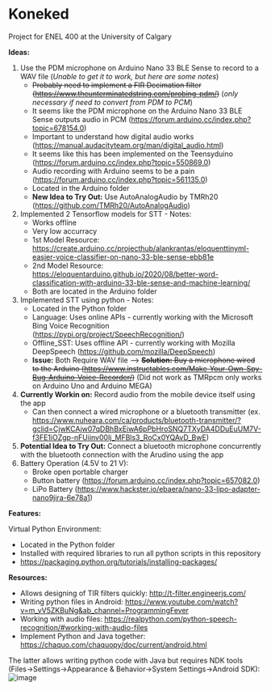 # Koneked
Project for ENEL 400 at the University of Calgary

**Ideas:**
1. Use the PDM microphone on Arduino Nano 33 BLE Sense to record to a WAV file (*Unable to get it to work, but here are some notes*)
 	- ~~Probably need to implement a FIR Decimation filter (https://www.theunterminatedstring.com/probing-pdm/)~~ (*only necessary if need to convert from PDM to PCM*)
 	- It seems like the PDM microphone on the Arduino Nano 33 BLE Sense outputs audio in PCM (https://forum.arduino.cc/index.php?topic=678154.0)
 	- Important to understand how digital audio works (https://manual.audacityteam.org/man/digital_audio.html)
 	- It seems like this has been implemented on the Teensyduino (https://forum.arduino.cc/index.php?topic=550869.0)
 	- Audio recording with Arduino seems to be a pain (https://forum.arduino.cc/index.php?topic=561135.0)
 	- Located in the Arduino folder
 	- **New Idea to Try Out:** Use AutoAnalogAudio by TMRh20 (https://github.com/TMRh20/AutoAnalogAudio)
2.  Implemented 2 Tensorflow models for STT - Notes:
 	- Works offline
 	- Very low accurracy
 	- 1st Model Resource: https://create.arduino.cc/projecthub/alankrantas/eloquenttinyml-easier-voice-classifier-on-nano-33-ble-sense-ebb81e
 	- 2nd Model Resource: https://eloquentarduino.github.io/2020/08/better-word-classification-with-arduino-33-ble-sense-and-machine-learning/
 	- Both are located in the Arduino folder
3. Implemented STT using python - Notes:
 	- Located in the Python folder
 	- Language: Uses online APIs - currently working with the Microsoft Bing Voice Recognition (https://pypi.org/project/SpeechRecognition/)
 	- Offline_SST: Uses offline API - currently working with Mozilla DeepSpeech (https://github.com/mozilla/DeepSpeech)
 	- **Issue:** Both Require WAV file --> ~~**Solution:** Buy a microphone wired to the Arduino (https://www.instructables.com/Make-Your-Own-Spy-Bug-Arduino-Voice-Recorder/)~~ (Did not work as TMRpcm only works on Arduino Uno and Arduino MEGA)
4. **Currently Workin on:** Record audio from the mobile device itself using the app
 	- Can then connect a wired microphone or a bluetooth transmitter (ex. https://www.nuheara.com/ca/products/bluetooth-transmitter/?gclid=CjwKCAjw07qDBhBxEiwA6pPbHroSNQ7TXyDA4DDuEuUM7V-f3FE1iOZgp-nFUiinv00lj_MFBls3_RoCx0YQAvD_BwE)
5. **Potential Idea to Try Out:** Connect a bluetooth microphone concurrently with the bluetooth connection with the Arudino using the app
6. Battery Operation (4.5V to 21 V):
 	- Broke open portable charger
 	- Button battery (https://forum.arduino.cc/index.php?topic=657082.0)
 	- LiPo Battery (https://www.hackster.io/ebaera/nano-33-lipo-adapter-nano9jira-6e78a1)
    
**Features:**

Virtual Python Environment:
 - Located in the Python folder
 - Installed with required libraries to run all python scripts in this repository
 - https://packaging.python.org/tutorials/installing-packages/

**Resources:**
 - Allows designing of TIR filters quickly: http://t-filter.engineerjs.com/
 - Writing python files in Android: https://www.youtube.com/watch?v=m_vV5ZKBuNg&ab_channel=ProgrammingFever
 - Working with audio files: https://realpython.com/python-speech-recognition/#working-with-audio-files
 - Implement Python and Java together: https://chaquo.com/chaquopy/doc/current/android.html

The latter allows writing python code with Java but requires NDK tools (Files->Settings->Appearance & Behavior->System Settings->Android SDK):
![image](https://user-images.githubusercontent.com/14882398/110557510-f3c83e80-80fd-11eb-89fa-8b3753e74047.png)

